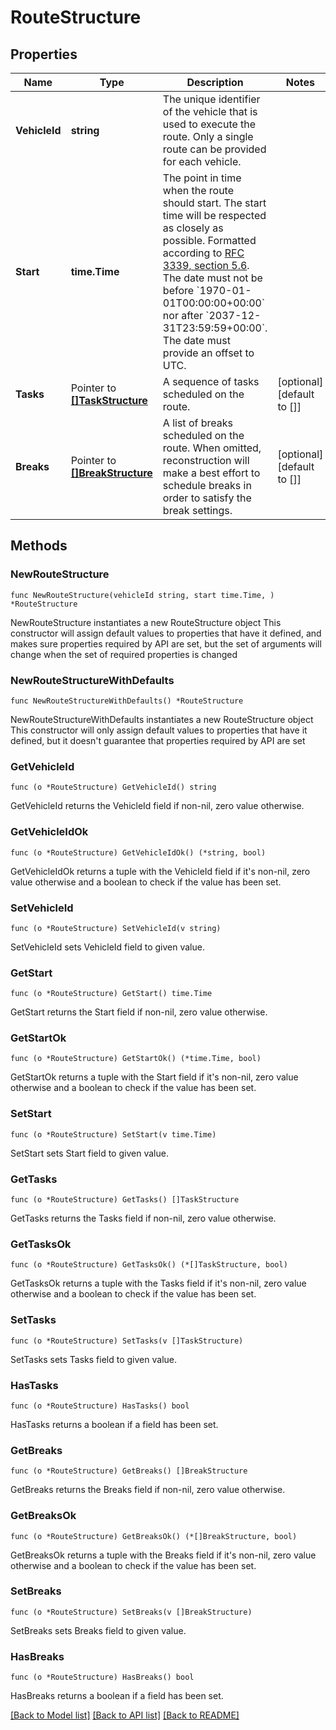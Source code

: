# RouteStructure

## Properties

Name | Type | Description | Notes
------------ | ------------- | ------------- | -------------
**VehicleId** | **string** | The unique identifier of the vehicle that is used to execute the route. Only a single route can be provided for each vehicle. | 
**Start** | **time.Time** | The point in time when the route should start. The start time will be respected as closely as possible. Formatted according to [RFC 3339, section 5.6](https://tools.ietf.org/html/rfc3339#section-5.6). The date must not be before &#x60;1970-01-01T00:00:00+00:00&#x60; nor after &#x60;2037-12-31T23:59:59+00:00&#x60;. The date must provide an offset to UTC. | 
**Tasks** | Pointer to [**[]TaskStructure**](TaskStructure.md) | A sequence of tasks scheduled on the route. | [optional] [default to []]
**Breaks** | Pointer to [**[]BreakStructure**](BreakStructure.md) | A list of breaks scheduled on the route. When omitted, reconstruction will make a best effort to schedule breaks in order to satisfy the break settings. | [optional] [default to []]

## Methods

### NewRouteStructure

`func NewRouteStructure(vehicleId string, start time.Time, ) *RouteStructure`

NewRouteStructure instantiates a new RouteStructure object
This constructor will assign default values to properties that have it defined,
and makes sure properties required by API are set, but the set of arguments
will change when the set of required properties is changed

### NewRouteStructureWithDefaults

`func NewRouteStructureWithDefaults() *RouteStructure`

NewRouteStructureWithDefaults instantiates a new RouteStructure object
This constructor will only assign default values to properties that have it defined,
but it doesn't guarantee that properties required by API are set

### GetVehicleId

`func (o *RouteStructure) GetVehicleId() string`

GetVehicleId returns the VehicleId field if non-nil, zero value otherwise.

### GetVehicleIdOk

`func (o *RouteStructure) GetVehicleIdOk() (*string, bool)`

GetVehicleIdOk returns a tuple with the VehicleId field if it's non-nil, zero value otherwise
and a boolean to check if the value has been set.

### SetVehicleId

`func (o *RouteStructure) SetVehicleId(v string)`

SetVehicleId sets VehicleId field to given value.


### GetStart

`func (o *RouteStructure) GetStart() time.Time`

GetStart returns the Start field if non-nil, zero value otherwise.

### GetStartOk

`func (o *RouteStructure) GetStartOk() (*time.Time, bool)`

GetStartOk returns a tuple with the Start field if it's non-nil, zero value otherwise
and a boolean to check if the value has been set.

### SetStart

`func (o *RouteStructure) SetStart(v time.Time)`

SetStart sets Start field to given value.


### GetTasks

`func (o *RouteStructure) GetTasks() []TaskStructure`

GetTasks returns the Tasks field if non-nil, zero value otherwise.

### GetTasksOk

`func (o *RouteStructure) GetTasksOk() (*[]TaskStructure, bool)`

GetTasksOk returns a tuple with the Tasks field if it's non-nil, zero value otherwise
and a boolean to check if the value has been set.

### SetTasks

`func (o *RouteStructure) SetTasks(v []TaskStructure)`

SetTasks sets Tasks field to given value.

### HasTasks

`func (o *RouteStructure) HasTasks() bool`

HasTasks returns a boolean if a field has been set.

### GetBreaks

`func (o *RouteStructure) GetBreaks() []BreakStructure`

GetBreaks returns the Breaks field if non-nil, zero value otherwise.

### GetBreaksOk

`func (o *RouteStructure) GetBreaksOk() (*[]BreakStructure, bool)`

GetBreaksOk returns a tuple with the Breaks field if it's non-nil, zero value otherwise
and a boolean to check if the value has been set.

### SetBreaks

`func (o *RouteStructure) SetBreaks(v []BreakStructure)`

SetBreaks sets Breaks field to given value.

### HasBreaks

`func (o *RouteStructure) HasBreaks() bool`

HasBreaks returns a boolean if a field has been set.


[[Back to Model list]](../README.md#documentation-for-models) [[Back to API list]](../README.md#documentation-for-api-endpoints) [[Back to README]](../README.md)


